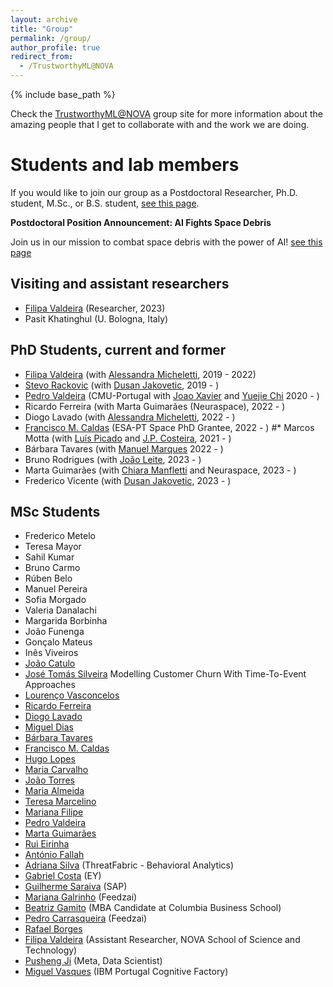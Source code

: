 ```yaml
---
layout: archive
title: "Group"
permalink: /group/
author_profile: true
redirect_from:
  - /TrustworthyML@NOVA
---
```


{% include base_path %}


Check the [TrustworthyML@NOVA](https://trustworthy-ml.super.site/) group site for more information about the amazing people that I get to collaborate with and the work we are doing.



Students and lab members
======

If you would like to join our group as a Postdoctoral Researcher, Ph.D. student, M.Sc., or B.S. student, [see this page](/students/).

**Postdoctoral Position Announcement: AI Fights Space Debris**

Join us in our mission to combat space debris with the power of AI! [see this page](Neuraspace-postdoc)

Visiting and assistant researchers
------
* [Filipa Valdeira](https://filva.github.io/) (Researcher, 2023)
* Pasit Khatinghul (U. Bologna, Italy)

PhD Students, current and former
------
* [Filipa Valdeira](https://filva.github.io/) (with [Alessandra Micheletti](http://www.mat.unimi.it/users/michel/), 2019 - 2022)
* [Stevo Rackovic](https://stevorackovic.github.io/) (with [Dusan Jakovetic](https://people.dmi.uns.ac.rs/~dusan.jakovetic/), 2019 - )
* [Pedro Valdeira](https://www.cmuportugal.org/students/pedro-valdeira/) (CMU-Portugal with [Joao Xavier](http://users.isr.tecnico.ulisboa.pt/~jxavier/) and  [Yuejie Chi](https://users.ece.cmu.edu/~yuejiec/) 2020 - )
* Ricardo Ferreira (with Marta Guimarães (Neuraspace), 2022 - )
* Diogo Lavado (with [Alessandra Micheletti](http://www.mat.unimi.it/users/michel/), 2022 - )
* [Francisco M. Caldas](https://frncaldas.github.io/) (ESA-PT Space PhD Grantee, 2022 - )
#* Marcos Motta (with [Luís Picado](https://fenix.tecnico.ulisboa.pt/homepage/ist25123) and [J.P. Costeira](http://users.isr.ist.utl.pt/~jpc/), 2021 - )
* Bárbara Tavares (with [Manuel Marques](http://users.isr.ist.utl.pt/~manuel/) 2022 - )
* Bruno Rodrigues (with [João Leite](https://userweb.fct.unl.pt//~jleite/), 2023 - )
* Marta Guimarães (with [Chiara Manfletti](https://www.professoren.tum.de/en/manfletti-chiara) and Neuraspace, 2023 - )
* Frederico Vicente (with [Dusan Jakovetic](https://scholar.google.com/citations?user=_93Oh_QAAAAJ), 2023 - )


MSc Students
------
* Frederico Metelo
* Teresa Mayor
* Sahil Kumar
* Bruno Carmo
* Rúben Belo
* Manuel Pereira
* Sofia Morgado
* Valeria Danalachi
* Margarida Borbinha
* João Funenga
* Gonçalo Mateus
* Inês Viveiros
* [João Catulo](.)
* [José Tomás Silveira](Claudia.ASoares.github.io/files/Silveira_2022.pdf) Modelling Customer Churn With Time-To-Event Approaches
* [Lourenço Vasconcelos](Claudia.ASoares.github.io/files/Vasconcelos_2022.pdf) 
* [Ricardo Ferreira]()
* [Diogo Lavado](Claudia.ASoares.github.io/files/Lavado_2022.pdf)
* [Miguel Dias]()
* [Bárbara Tavares]()
* [Francisco M. Caldas](https://frncaldas.github.io/)
* [Hugo Lopes]()
* [Maria Carvalho]()
* [João Torres]()
* [Maria Almeida]()
* [Teresa Marcelino]()
* [Mariana Filipe]()
* [Pedro Valdeira]()
* [Marta Guimarães]()
* [Rui Eirinha]()
* [António Fallah]()
* [Adriana Silva](https://www.linkedin.com/in/adriana-m-silva/) (ThreatFabric - Behavioral Analytics)
* [Gabriel Costa](https://www.linkedin.com/in/gabriel-cabral-costa/) (EY)
* [Guilherme Saraiva](https://www.linkedin.com/in/guilherme-saraiva96/) (SAP)
* [Mariana Galrinho](https://www.linkedin.com/in/marianagalrinho/) (Feedzai)
* [Beatriz Gamito](https://www.linkedin.com/in/beatrizmgamito/) (MBA Candidate at Columbia Business School)
* [Pedro Carrasqueira](https://pt.linkedin.com/in/pcarrasqueira) (Feedzai)
* [Rafael Borges]()
* [Filipa Valdeira](https://filva.github.io/) (Assistant Researcher, NOVA School of Science and Technology)
* [Pusheng Ji](https://www.linkedin.com/in/pusheng-ji/) (Meta, Data Scientist)
* [Miguel Vasques](https://pt.linkedin.com/in/miguel-vasques) (IBM Portugal Cognitive Factory)

